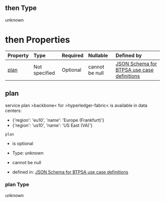 ## then Type

unknown

# then Properties

| Property      | Type          | Required | Nullable       | Defined by                                                                                                                                                                                                                                      |
| :------------ | :------------ | :------- | :------------- | :---------------------------------------------------------------------------------------------------------------------------------------------------------------------------------------------------------------------------------------------- |
| [plan](#plan) | Not specified | Optional | cannot be null | [JSON Schema for BTPSA use case definitions](btpsa-usecase-properties-services-items-allof-1-then-allof-47-then-allof-0-then-properties-plan.md "undefined#/properties/services/items/allOf/1/then/allOf/47/then/allOf/0/then/properties/plan") |

## plan

service plan >backbone< for >hyperledger-fabric< is available in data centers:

*   {'region': 'eu10', 'name': 'Europe (Frankfurt)'}
*   {'region': 'us10', 'name': 'US East (VA)'}

`plan`

*   is optional

*   Type: unknown

*   cannot be null

*   defined in: [JSON Schema for BTPSA use case definitions](btpsa-usecase-properties-services-items-allof-1-then-allof-47-then-allof-0-then-properties-plan.md "undefined#/properties/services/items/allOf/1/then/allOf/47/then/allOf/0/then/properties/plan")

### plan Type

unknown
